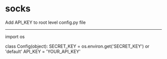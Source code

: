 # socks

Add API_KEY to root level config.py file 

______

import os

class Config(object):
  SECRET_KEY = os.environ.get('SECRET_KEY') or 'default'
  API_KEY = 'YOUR_API_KEY'
